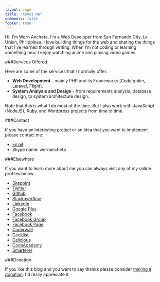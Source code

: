 ```yaml
---
layout: page
title: "About Me"
comments: false
footer: true
---
```


Hi! I'm Wern Ancheta. I'm a  Web Developer from San Fernando City, La Union, Philippines.
I love building things for the web and sharing the things that I've learned through writing. 
When I'm not coding or learning something new, I enjoy watching anime and playing video games.


###Services Offered

Here are some of the services that I normally offer:

- **Web Development** - mainly PHP and its Frameworks (CodeIgniter, Laravel, Flight).
- **System Analysis and Design** - from requirements analysis, database design, to system architecture design.

Note that this is what I do most of the time. But I also work with JavaScript (NodeJS), Ruby, and Wordpress projects from time to time.


###Contact

If you have an interesting project or an idea that you want to implement please contact me:

- [Email](mailto:ancheta.wern@gmail.com)
- Skype name: wernancheta


###Elsewhere

If you want to learn more about me you can always visit any of my online profiles below:

- [Sitepoint](http://www.sitepoint.com/author/wancheta/)
- [Twitter](https://twitter.com/Wern_Ancheta)
- [Github](https://github.com/anchetaWern/)
- [Stackoverflow](http://careers.stackoverflow.com/wern)
- [LinkedIn](http://ph.linkedin.com/in/wernr/)
- [Google Plus](https://plus.google.com/u/1/104518132178203766400/posts)
- [Facebook](https://www.facebook.com/vern.ancheta)
- [Facebook Group](https://www.facebook.com/groups/assocofkeyboardninjas/)
- [Facebook Page](https://www.facebook.com/pages/Association-of-Keyboard-Ninjas/217828178231935)
- [Coderwall](https://coderwall.com/wern)
- [Geeklist](https://geekli.st/Wern_Ancheta)
- [Delicious](https://delicious.com/wernancheta)
- [CodeAcademy](http://www.codecademy.com/nrew)
- [Smarterer](http://smarterer.com/Wern_Ancheta)


###Donation

If you like this blog and you want to say thanks please consider [making a donation](https://www.paypal.com/cgi-bin/webscr?cmd=_donations&business=UR4FM6YHK6K38&lc=PH&item_name=Wern%20Ancheta%27s%20Blog&currency_code=USD&bn=PP%2dDonationsBF%3abtn_donateCC_LG%2egif%3aNonHosted). I'd really appreciate it. 
